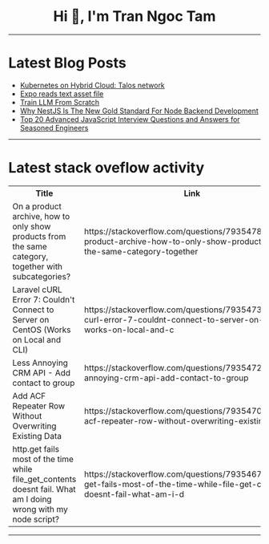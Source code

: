 <h1 align="center">Hi 👋, I'm Tran Ngoc Tam</h1>

---

# Latest Blog Posts 
<!-- BLOG-POST-LIST:START -->
- [Kubernetes on Hybrid Cloud: Talos network](https://dev.to/sergelogvinov/kubernetes-on-hybrid-cloud-talos-network-51lo)
- [Expo reads text asset file](https://dev.to/somidad/expo-reads-text-asset-file-3f07)
- [Train LLM From Scratch](https://dev.to/fareedkhan557/train-llm-from-scratch-2jje)
- [Why NestJS Is The New Gold Standard For Node Backend Development](https://dev.to/rayenmabrouk/why-nestjs-is-the-new-gold-standard-for-node-backend-development-lm)
- [Top 20 Advanced JavaScript Interview Questions and Answers for Seasoned Engineers](https://dev.to/greatfrontend/top-20-advanced-javascript-interview-questions-and-answers-for-seasoned-engineers-3214)
<!-- BLOG-POST-LIST:END -->

---

# Latest stack oveflow activity
<table>
  <tr><th>Title</th><th>Link</th></tr>
  <!-- STACKOVERFLOW:START --><tr><td>On a product archive, how to only show products from the same category, together with subcategories?</td><td>https://stackoverflow.com/questions/79354785/on-a-product-archive-how-to-only-show-products-from-the-same-category-together</td></tr><tr><td>Laravel cURL Error 7: Couldn&#39;t Connect to Server on CentOS &lpar;Works on Local and CLI&rpar;</td><td>https://stackoverflow.com/questions/79354736/laravel-curl-error-7-couldnt-connect-to-server-on-centos-works-on-local-and-c</td></tr><tr><td>Less Annoying CRM API - Add contact to group</td><td>https://stackoverflow.com/questions/79354724/less-annoying-crm-api-add-contact-to-group</td></tr><tr><td>Add ACF Repeater Row Without Overwriting Existing Data</td><td>https://stackoverflow.com/questions/79354705/add-acf-repeater-row-without-overwriting-existing-data</td></tr><tr><td>http.get fails most of the time while file_get_contents doesnt fail. What am I doing wrong with my node script?</td><td>https://stackoverflow.com/questions/79354673/http-get-fails-most-of-the-time-while-file-get-contents-doesnt-fail-what-am-i-d</td></tr><!-- STACKOVERFLOW:END -->
</table>

---


